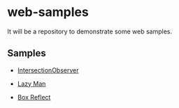 # web-samples
It will be a repository to demonstrate some web samples.

## Samples

- [IntersectionObserver](https://github.com/JoeZheng2015/web-samples/tree/master/src/intersection_observer.html)
             
- [Lazy Man](https://github.com/JoeZheng2015/web-samples/tree/master/src/lazy_man)

- [Box Reflect](https://github.com/JoeZheng2015/web-samples/tree/master/src/box_reflect)